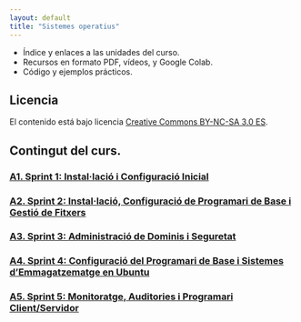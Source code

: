 ```yaml
---
layout: default
title: "Sistemes operatius"
---
```


- Índice y enlaces a las unidades del curso.
- Recursos en formato PDF, vídeos, y Google Colab.
- Código y ejemplos prácticos.

## Licencia

El contenido está bajo licencia [Creative Commons BY-NC-SA 3.0 ES](LICENSE.md).

## Contingut del curs.

### [A1. Sprint 1: Instal·lació i Configuració Inicial](SP1/SP1.md)  
### [A2. Sprint 2: Instal·lació, Configuració de Programari de Base i Gestió de Fitxers](SP2/SP2.md)  
### [A3. Sprint 3: Administració de Dominis i Seguretat](SP3/SP3.md)  
### [A4. Sprint 4: Configuració del Programari de Base i Sistemes d’Emmagatzematge en Ubuntu](SP4/SP4.md)  
### [A5. Sprint 5: Monitoratge, Auditories i Programari Client/Servidor](SP5/SP5.md)